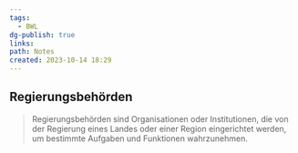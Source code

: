 ```yaml
---
tags:
  - BWL
dg-publish: true
links: 
path: Notes
created: 2023-10-14 18:29
---
```

## Regierungsbehörden 


> Regierungsbehörden sind Organisationen oder Institutionen, die von der Regierung eines Landes oder einer Region eingerichtet werden, um bestimmte Aufgaben und Funktionen wahrzunehmen.